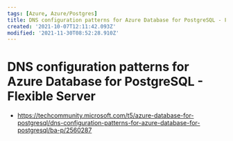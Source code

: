 ```yaml
---
tags: [Azure, Azure/Postgres]
title: DNS configuration patterns for Azure Database for PostgreSQL - Flexible Server
created: '2021-10-07T12:11:42.093Z'
modified: '2021-11-30T08:52:28.910Z'
---
```


# DNS configuration patterns for Azure Database for PostgreSQL - Flexible Server

* https://techcommunity.microsoft.com/t5/azure-database-for-postgresql/dns-configuration-patterns-for-azure-database-for-postgresql/ba-p/2560287

